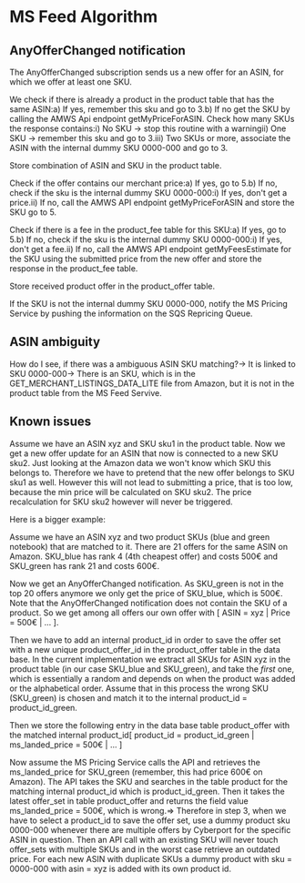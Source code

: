 # MS Feed Algorithm

## AnyOfferChanged notification
The AnyOfferChanged subscription sends us a new offer for an ASIN, for which we offer at least one SKU.

We check if there is already a product in the product table that has the same ASIN:a) If yes, remember this sku and go to 3.b) If no get the SKU by calling the AMWS Api endpoint getMyPriceForASIN. Check how many SKUs the response contains:i) No SKU -> stop this routine with a warningii) One SKU -> remember this sku and go to 3.iii) Two SKUs or more, associate the ASIN with the internal dummy SKU 0000-000 and go to 3.

Store combination of ASIN and SKU in the product table.

Check if the offer contains our merchant price:a) If yes, go to 5.b) If no, check if the sku is the internal dummy SKU 0000-000:i) If yes, don't get a price.ii) If no, call the AMWS API endpoint getMyPriceForASIN and store the SKU go to 5.

Check if there is a fee in the product_fee table for this SKU:a) If yes, go to 5.b) If no, check if the sku is the internal dummy SKU 0000-000:i) If yes, don't get a fee.ii) If no, call the AMWS API endpoint getMyFeesEstimate for the SKU using the submitted price from the new offer and store the response in the product_fee table.

Store received product offer in the product_offer table.

If the SKU is not the internal dummy SKU 0000-000, notify the MS Pricing Service by pushing the information on the SQS Repricing Queue.

## ASIN ambiguity
How do I see, if there was a ambiguous ASIN SKU matching?-> It is linked to SKU 0000-000-> There is an SKU, which is in the GET_MERCHANT_LISTINGS_DATA_LITE file from Amazon, but it is not in the product table from the MS Feed Servive.

## Known issues
Assume we have an ASIN xyz and SKU sku1 in the product table. Now we get a new offer update for an ASIN that now is connected to a new SKU sku2. Just looking at the Amazon data we won't know which SKU this belongs to. Therefore we have to pretend that the new offer belongs to SKU sku1 as well. However this will not lead to submitting a price, that is too low, because the min price will be calculated on SKU sku2. The price recalculation for SKU sku2 however will never be triggered.

Here is a bigger example:

Assume we have an ASIN xyz and two product SKUs (blue and green notebook) that are matched to it. There are 21 offers for the same ASIN on Amazon. SKU_blue has rank 4 (4th cheapest offer) and costs 500€ and SKU_green has rank 21 and costs 600€.

Now we get an AnyOfferChanged notification. As SKU_green is not in the top 20 offers anymore we only get the price of SKU_blue, which is 500€. Note that the AnyOfferChanged notification does not contain the SKU of a product. So we get among all offers our own offer with [ ASIN = xyz | Price = 500€ | ... ].

Then we have to add an internal product_id in order to save the offer set with a new unique product_offer_id in the product_offer table in the data base. In the current implementation we extract all SKUs for ASIN xyz in the product table (in our case SKU_blue and SKU_green), and take the _first_ one, which is essentially a random and depends on when the product was added or the alphabetical order. Assume that in this process the wrong SKU (SKU_green) is chosen and match it to the internal product_id = product_id_green.

Then we store the following entry in the data base table product_offer with the matched internal product_id[ product_id = product_id_green | ms_landed_price = 500€ | ... ]

Now assume the MS Pricing Service calls the API and retrieves the ms_landed_price for SKU_green (remember, this had price 600€ on Amazon). The API takes the SKU and searches in the table product for the matching internal product_id which is product_id_green. Then it takes the latest offer_set in table product_offer and returns the field value ms_landed_price = 500€, which is wrong.=> Therefore in step 3, when we have to select a product_id to save the offer set, use a dummy product sku 0000-000 whenever there are multiple offers by Cyberport for the specific ASIN in question. Then an API call with an existing SKU will never touch offer_sets with multiple SKUs and in the worst case retrieve an outdated price. For each new ASIN with duplicate SKUs a dummy product with sku = 0000-000 with asin = xyz is added with its own product id.

